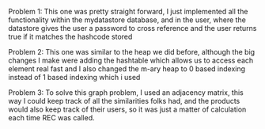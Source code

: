 Problem 1:
This one was pretty straight forward, I just implemented all the functionality within the mydatastore database,
and in the user, where the datastore gives the user a password to cross reference and the user
returns true if it matches the hashcode stored

Problem 2:
This one was similar to the heap we did before, although the big changes I make were adding the hashtable
which allows us to access each element real fast and I also changed the m-ary heap to 0 based indexing
instead of 1 based indexing which i used

Problem 3:
To solve this graph problem, I used an adjacency matrix, this way I could keep track of all the similarities
folks had, and the products would also keep track of their users, so it was just a matter of calculation
each time REC was called.